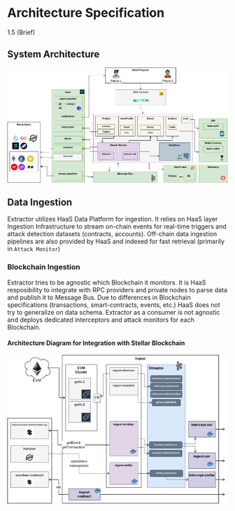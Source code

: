 # Architecture Specification
1.5 (Brief)


## System Architecture

<img src="Extractor-Architecture-Extractor1.5.drawio.png" width="850">

## Data Ingestion

Extractor utilizes HaaS Data Platform for ingestion. 
It relies on HaaS layer Ingestion Infrastructure to stream on-chain events for real-time triggers and attack detection datasets (contracts, accounts). 
Off-chain data ingestion pipelines are also provided by HaaS and indexed for fast retrieval (primarily in `Attack Monitor`)

### Blockchain Ingestion

Extractor tries to be agnostic which Blockchain it monitors. 
It is HaaS resposibility to integrate with RPC providers and private nodes to parse data and publish it to Message Bus. Due to differences in Blockchain specifications (transactions, smart-contracts, events, etc.) HaaS does not try to generalize on data schema. Extractor as a consumer is not agnostic and deploys dedicated interceptors and attack monitors for each Blockchain. 

#### Architecture Diagram for Integration with Stellar Blockchain

<img src="Extractor-Architecture-Extractor-Soroban.drawio.png" width="850">

